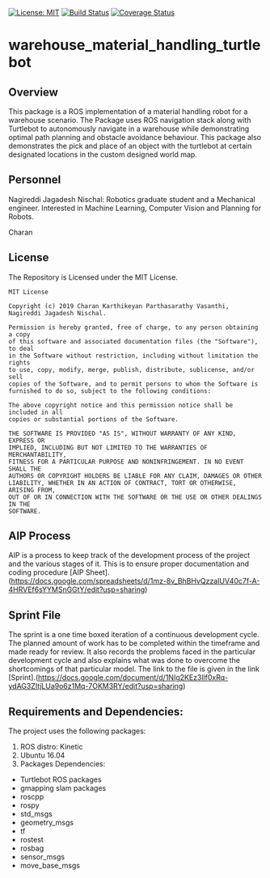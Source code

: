 [![License: MIT](https://img.shields.io/badge/License-MIT-yellow.svg)](https://opensource.org/licenses/MIT)
[![Build Status](https://travis-ci.org/Charan-Karthikeyan/warehouse_material_handling_turtlebot.svg?branch=master)](https://travis-ci.org/Charan-Karthikeyan/warehouse_material_handling_turtlebot)
[![Coverage Status](https://coveralls.io/repos/github/Charan-Karthikeyan/warehouse_material_handling_turtlebot/badge.svg?branch=master)](https://coveralls.io/github/Charan-Karthikeyan/warehouse_material_handling_turtlebot?branch=master)

# warehouse_material_handling_turtlebot

## Overview

This package is a ROS implementation of a material handling robot for a warehouse scenario. The Package uses ROS navigation stack along with Turtlebot to autonomously navigate in a warehouse while demonstrating optimal path planning and obstacle avoidance behaviour.
This package also demonstrates the pick and place of an object with the turtlebot at certain designated locations in the custom designed world map.
 

## Personnel
Nagireddi Jagadesh Nischal: Robotics graduate student and a Mechanical engineer. Interested in Machine Learning, Computer Vision and Planning for Robots.

Charan


## License
The Repository is Licensed under the MIT License.
```
MIT License

Copyright (c) 2019 Charan Karthikeyan Parthasarathy Vasanthi, Nagireddi Jagadesh Nischal.

Permission is hereby granted, free of charge, to any person obtaining a copy
of this software and associated documentation files (the "Software"), to deal
in the Software without restriction, including without limitation the rights
to use, copy, modify, merge, publish, distribute, sublicense, and/or sell
copies of the Software, and to permit persons to whom the Software is
furnished to do so, subject to the following conditions:

The above copyright notice and this permission notice shall be included in all
copies or substantial portions of the Software.

THE SOFTWARE IS PROVIDED "AS IS", WITHOUT WARRANTY OF ANY KIND, EXPRESS OR
IMPLIED, INCLUDING BUT NOT LIMITED TO THE WARRANTIES OF MERCHANTABILITY,
FITNESS FOR A PARTICULAR PURPOSE AND NONINFRINGEMENT. IN NO EVENT SHALL THE
AUTHORS OR COPYRIGHT HOLDERS BE LIABLE FOR ANY CLAIM, DAMAGES OR OTHER
LIABILITY, WHETHER IN AN ACTION OF CONTRACT, TORT OR OTHERWISE, ARISING FROM,
OUT OF OR IN CONNECTION WITH THE SOFTWARE OR THE USE OR OTHER DEALINGS IN THE
SOFTWARE.
```

## AIP Process
AIP is a process to keep track of the development process of the project and the various stages of it. This is to ensure proper documentation and coding procedure [AIP Sheet].(https://docs.google.com/spreadsheets/d/1mz-8v_BhBHvQzzaIUV40c7f-A-4HRVEf6sYYMSnGGtY/edit?usp=sharing) 

## Sprint File 
The sprint is a one time boxed iteration of a continuous development cycle. The planned amount of work has to be completed within the timeframe and made ready for review. It also records the problems faced in the particular development cycle and also explains what was done to overcome the shortcomings of that particular model. The link to the file is given in the link [Sprint].(https://docs.google.com/document/d/1NIg2KEz3llf0xRq-ydAG3ZItjLUa9o6z1Mq-7OKM3RY/edit?usp=sharing)

## Requirements and Dependencies:

The project uses the following packages:
1. ROS distro: Kinetic
2. Ubuntu 16.04
3. Packages Dependencies:

 * Turtlebot ROS packages
 * gmapping slam packages
 * roscpp
 * rospy
 * std_msgs
 * geometry_msgs
 * tf
 * rostest
 * rosbag
 * sensor_msgs
 * move_base_msgs

